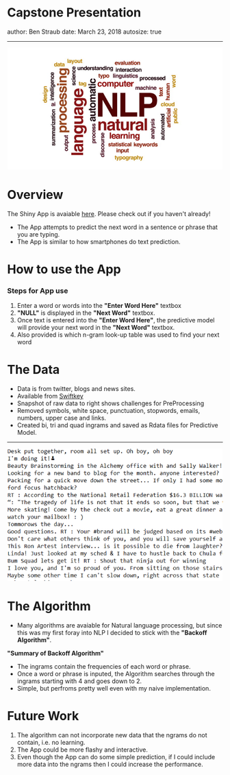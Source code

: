 Capstone Presentation
========================================================
author: Ben Straub
date: March 23, 2018
autosize: true

***
![some caption](nlp1.jpg)


Overview
========================================================

The Shiny App is avaiable [here](https://benstraub.shinyapps.io/capstone_text_prediction_app/).  Please check out if you haven't already!

- The App attempts to predict the next word in a sentence or phrase that you are typing.
- The App is similar to how smartphones do text prediction.

How to use the App
========================================================

### Steps for App use
1. Enter a word or words into the **"Enter Word Here"** textbox
2. **"NULL"** is displayed in the **"Next Word"** textbox.
3. Once text is entered into the **"Enter Word Here"**, the predictive model will provide your next word in the **"Next Word"** textbox.
4. Also provided is which n-gram look-up table was used to find your next word


The Data
========================================================

- Data is from twitter, blogs and news sites.
- Available from [Swiftkey](https://swiftkey.com/en)
- Snapshot of raw data to right shows challenges for PreProcessing
- Removed symbols, white space, punctuation, stopwords,
  emails, numbers, upper case and links.
- Created bi, tri and quad ingrams and saved as Rdata files
  for Predictive Model.

***
![some caption](dataEx.PNG)


The Algorithm
========================================================

- Many algorithms are avaiable for Natural language processing, but since this was my first foray into NLP I decided to stick with the **"Backoff Algorithm"**.

**"Summary of Backoff Algorithm"**

- The ingrams contain the frequencies of each word or phrase.  
- Once a word or phrase is inputed, the Algorithm searches through the ingrams starting with 4 and goes down to 2.  
- Simple, but perfroms pretty well even with my naive implementation.


Future Work
========================================================

1.  The algorithm can not incorporate new data that the ngrams do not contain, i.e. no learning.
2.  The App could be more flashy and interactive.
3.  Even though the App can do some simple prediction, if I could include more data into the ngrams then I could increase the performance.

